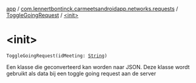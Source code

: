 [app](../../index.md) / [com.lennertbontinck.carmeetsandroidapp.networks.requests](../index.md) / [ToggleGoingRequest](index.md) / [&lt;init&gt;](./-init-.md)

# &lt;init&gt;

`ToggleGoingRequest(idMeeting: `[`String`](https://kotlinlang.org/api/latest/jvm/stdlib/kotlin/-string/index.html)`)`

Een klasse die geconverteerd kan worden naar JSON. Deze klasse wordt gebruikt als data bij een toggle going request aan de server

